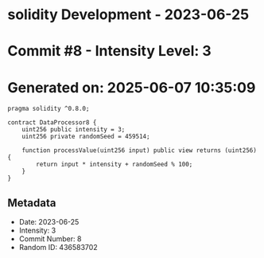 ﻿# solidity Development - 2023-06-25
# Commit #8 - Intensity Level: 3
# Generated on: 2025-06-07 10:35:09
```solidity
pragma solidity ^0.8.0;

contract DataProcessor8 {
    uint256 public intensity = 3;
    uint256 private randomSeed = 459514;

    function processValue(uint256 input) public view returns (uint256) {
        return input * intensity + randomSeed % 100;
    }
}
```
## Metadata
- Date: 2023-06-25
- Intensity: 3
- Commit Number: 8
- Random ID: 436583702
